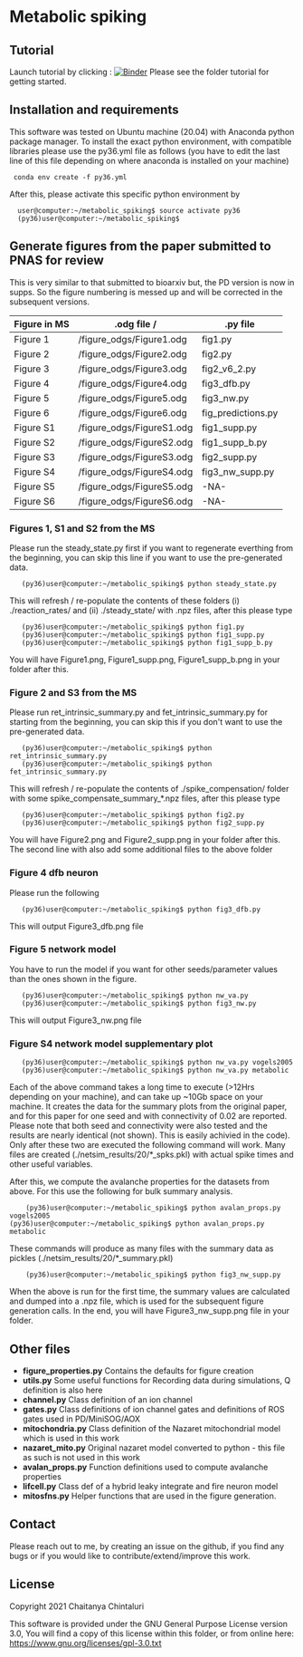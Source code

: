 # Metabolic spiking

## Tutorial

Launch tutorial by clicking : [![Binder](https://mybinder.org/badge_logo.svg)](https://mybinder.org/v2/gh/ccluri/metabolic_spiking/renorm)
Please see the folder tutorial for getting started.


## Installation and requirements
This software was tested on Ubuntu machine (20.04) with Anaconda python package manager. To install the exact python environment, with compatible libraries please use the py36.yml file as follows (you have to edit the last line of this file depending on where anaconda is installed on your machine)

     conda env create -f py36.yml

After this, please activate this specific python environment by

      user@computer:~/metabolic_spiking$ source activate py36
      (py36)user@computer:~/metabolic_spiking$

## Generate figures from the paper submitted to PNAS for review
This is very similar to that submitted to bioarxiv but, the PD version is now in supps. So the figure numbering is messed up and will be corrected in the subsequent versions.


|Figure in MS|.odg file /  |.py file|
|------------|-----------|--------|
| Figure 1  |/figure_odgs/Figure1.odg| fig1.py |
| Figure 2  |/figure_odgs/Figure2.odg| fig2.py |
| Figure 3  |/figure_odgs/Figure3.odg| fig2_v6_2.py |
| Figure 4  |/figure_odgs/Figure4.odg| fig3_dfb.py |
| Figure 5  |/figure_odgs/Figure5.odg| fig3_nw.py |
| Figure 6  |/figure_odgs/Figure6.odg| fig_predictions.py |
| Figure S1 |/figure_odgs/FigureS1.odg| fig1_supp.py |
| Figure S2 |/figure_odgs/FigureS2.odg| fig1_supp_b.py |
| Figure S3 |/figure_odgs/FigureS3.odg| fig2_supp.py |
| Figure S4 |/figure_odgs/FigureS4.odg| fig3_nw_supp.py |
| Figure S5 |/figure_odgs/FigureS5.odg| -NA- |
| Figure S6 |/figure_odgs/FigureS6.odg| -NA- |



### Figures 1, S1 and S2 from the MS
Please run the steady_state.py first if you want to regenerate everthing from the beginning, you can skip this line if you want to use the pre-generated data.

       (py36)user@computer:~/metabolic_spiking$ python steady_state.py

This will refresh / re-populate the contents of these folders (i) ./reaction_rates/ and (ii) ./steady_state/ with .npz files, after this please type

       (py36)user@computer:~/metabolic_spiking$ python fig1.py
       (py36)user@computer:~/metabolic_spiking$ python fig1_supp.py
       (py36)user@computer:~/metabolic_spiking$ python fig1_supp_b.py

You will have Figure1.png, Figure1_supp.png, Figure1_supp_b.png in your folder after this.


### Figure 2 and S3 from the MS
Please run ret_intrinsic_summary.py and fet_intrinsic_summary.py for starting from the beginning, you can skip this if you don't want to use the pre-generated data.

       (py36)user@computer:~/metabolic_spiking$ python ret_intrinsic_summary.py
       (py36)user@computer:~/metabolic_spiking$ python fet_intrinsic_summary.py

This will refresh / re-populate the contents of ./spike_compensation/ folder with some spike_compensate_summary_*.npz files, after this please type

       (py36)user@computer:~/metabolic_spiking$ python fig2.py
       (py36)user@computer:~/metabolic_spiking$ python fig2_supp.py

You will have Figure2.png and Figure2_supp.png in your folder after this. The second line with also add some additional files to the above folder

### Figure 4 dfb neuron
Please run the following

       (py36)user@computer:~/metabolic_spiking$ python fig3_dfb.py

This will output Figure3_dfb.png file

### Figure 5 network model

You have to run the model if you want for other seeds/parameter values than the ones shown in the figure.

       (py36)user@computer:~/metabolic_spiking$ python nw_va.py
       (py36)user@computer:~/metabolic_spiking$ python fig3_nw.py

This will output Figure3_nw.png file

### Figure S4 network model supplementary plot

       (py36)user@computer:~/metabolic_spiking$ python nw_va.py vogels2005
       (py36)user@computer:~/metabolic_spiking$ python nw_va.py metabolic

Each of the above command takes a long time to execute (>12Hrs depending on your machine), and can take up ~10Gb space on your machine. It creates the data for the summary plots from the original paper, and for this paper for one seed and with connectivity of 0.02 are reported. Please note that both seed and connectivity were also tested and the results are nearly identical (not shown). This is easily achivied in the code). Only after these two are executed the following command  will work. Many files are created (./netsim_results/20/*_spks.pkl) with actual spike times and other useful variables.  

After this, we compute the avalanche properties for the datasets from above. For this use the following for bulk summary analysis.

     	(py36)user@computer:~/metabolic_spiking$ python avalan_props.py vogels2005
	(py36)user@computer:~/metabolic_spiking$ python avalan_props.py metabolic

These commands will produce as many files with the summary data as pickles (./netsim_results/20/*_summary.pkl)

     	(py36)user@computer:~/metabolic_spiking$ python fig3_nw_supp.py

When the above is run for the first time, the summary values are calculated and dumped into a .npz file, which is used for the subsequent figure generation calls. In the end, you will have Figure3_nw_supp.png file in your folder.


## Other files

* **figure_properties.py**
  Contains the defaults for figure creation
* **utils.py**
  Some useful functions for Recording data during simulations, Q definition is also here
* **channel.py**
  Class definition of an ion channel
* **gates.py**
  Class definitions of ion channel gates and definitions of ROS gates used in PD/MiniSOG/AOX
* **mitochondria.py**
  Class definition of the Nazaret mitochondrial model which is used in this work
* **nazaret_mito.py**
  Original nazaret model converted to python - this file as such is not used in this work
* **avalan_props.py**
  Function definitions used to compute avalanche properties
* **lifcell.py**
  Class def of a hybrid leaky integrate and fire neuron model
* **mitosfns.py**
  Helper functions that are used in the figure generation.

## Contact

Please reach out to me, by creating an issue on the github, if you find any bugs or if you would like to contribute/extend/improve this work.


## License
Copyright 2021 Chaitanya Chintaluri

This software is provided under the GNU General Purpose License version 3.0,
You will find a copy of this license within this folder, or from online here: 
https://www.gnu.org/licenses/gpl-3.0.txt